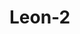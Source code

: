# Leon-2
<!DOCTYPE html>
<html>
	<head>
		<meta charset="UTF-8">
		<title></title>
		<script type="text/javascript">
			window.onload = function(){
			var at = document.getElementById("tj1");
			var at1 = document.getElementById("tj2");
			var at2 = document.getElementById("tj3");
			var at3 = document.getElementById("tj");
			at.onclick = function(){
				alert("想删除，做梦吧！O(∩_∩)O哈哈~");
				
			}
			at1.onclick = function(){
				alert("想删除，做梦吧！O(∩_∩)O哈哈~");
				
			}
			at2.onclick = function(){
				alert("想删除，做梦吧！O(∩_∩)O哈哈~");
				
			}
			at3.onclick = function(){
				alert("输入错误请从新输入···");
				
			}
	}
		</script>
	</head>
	<body>
		<table id="b1">
			<tr>
				<td>姓名：</td>
				<td>性别：</td>
				<td>年龄：</td>
				<td></td>
			</tr>
			<tr>
				<td>老王</td>
				<td>女</td>
				<td>二十</td>
				<td><button id="tj1" type="submit"  value="asd">删除</button></td>
			</tr>
			<tr>
				<td>老马</td>
				<td>女</td>
				<td>二十</td>
				<td><button id="tj2" type="submit"  value="asd">删除</button></td>
			</tr>
			<tr>
				<td>老许</td>
				<td>女</td>
				<td>二十</td>
				<td><button id="tj3" type="submit"  value="asd">删除</button></td>
			</tr>
		</table>
		<div id="zj">
			<h3>添加新成员信息</h3>
			<table>
				<tr>
					<td>姓名：</td>
					<td><input type="text" name="Name" id="Name"/></td>
				</tr>
				<br />
				<tr>
					<td>性别：</td>
					<td><input type="text" name="Gender" id="Gender"/></td>
				</tr>
				<br />
				<tr>
					<td>年龄：</td>
					<td><input type="text" name="Age" id="Age"/></td>
				</tr>
				<br />
				<tr>
					<td colspan="2" align="center"><button type="submit" id="tj" value="asd">提交</button></td>
				</tr>
			</table>
		</div>
	</body>
</html>
